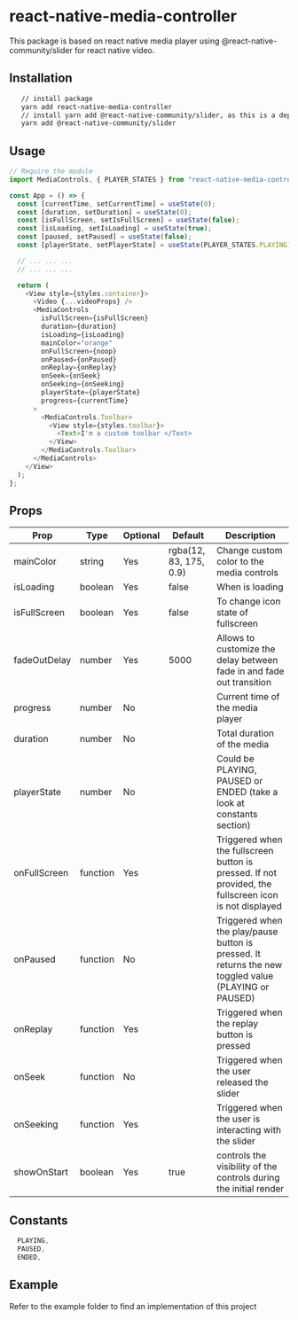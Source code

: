 # react-native-media-controller

This package is based on react native media player using @react-native-community/slider for react native video.

## Installation

```bash
   // install package
   yarn add react-native-media-controller
   // install yarn add @react-native-community/slider, as this is a dependency of this library
   yarn add @react-native-community/slider
```

## Usage

```js
// Require the module
import MediaControls, { PLAYER_STATES } from "react-native-media-controls";

const App = () => {
  const [currentTime, setCurrentTime] = useState(0);
  const [duration, setDuration] = useState(0);
  const [isFullScreen, setIsFullScreen] = useState(false);
  const [isLoading, setIsLoading] = useState(true);
  const [paused, setPaused] = useState(false);
  const [playerState, setPlayerState] = useState(PLAYER_STATES.PLAYING);

  // ... ... ...
  // ... ... ...

  return (
    <View style={styles.container}>
      <Video {...videoProps} />
      <MediaControls
        isFullScreen={isFullScreen}
        duration={duration}
        isLoading={isLoading}
        mainColor="orange"
        onFullScreen={noop}
        onPaused={onPaused}
        onReplay={onReplay}
        onSeek={onSeek}
        onSeeking={onSeeking}
        playerState={playerState}
        progress={currentTime}
      >
        <MediaControls.Toolbar>
          <View style={styles.toolbar}>
            <Text>I'm a custom toolbar </Text>
          </View>
        </MediaControls.Toolbar>
      </MediaControls>
    </View>
  );
};
```

## Props

| Prop         | Type     | Optional | Default                | Description                                                                                            |
| ------------ | -------- | -------- | ---------------------- | ------------------------------------------------------------------------------------------------------ |
| mainColor    | string   | Yes      | rgba(12, 83, 175, 0.9) | Change custom color to the media controls                                                              |
| isLoading    | boolean  | Yes      | false                  | When is loading                                                                                        |
| isFullScreen | boolean  | Yes      | false                  | To change icon state of fullscreen                                                                     |
| fadeOutDelay | number   | Yes      | 5000                   | Allows to customize the delay between fade in and fade out transition                                  |
| progress     | number   | No       |                        | Current time of the media player                                                                       |
| duration     | number   | No       |                        | Total duration of the media                                                                            |
| playerState  | number   | No       |                        | Could be PLAYING, PAUSED or ENDED (take a look at constants section)                                   |
| onFullScreen | function | Yes      |                        | Triggered when the fullscreen button is pressed. If not provided, the fullscreen icon is not displayed |
| onPaused     | function | No       |                        | Triggered when the play/pause button is pressed. It returns the new toggled value (PLAYING or PAUSED)  |
| onReplay     | function | Yes      |                        | Triggered when the replay button is pressed                                                            |
| onSeek       | function | No       |                        | Triggered when the user released the slider                                                            |
| onSeeking    | function | Yes      |                        | Triggered when the user is interacting with the slider                                                 |
| showOnStart  | boolean  | Yes      | true                   | controls the visibility of the controls during the initial render                                      |

## Constants

```js
  PLAYING,
  PAUSED,
  ENDED,
```

## Example

Refer to the example folder to find an implementation of this project
